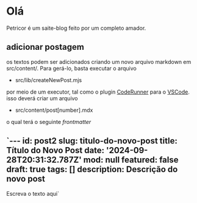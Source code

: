 # Olá

Petricor é um saite-blog feito por um completo amador. 

## adicionar postagem

os textos podem ser adicionados criando um novo arquivo markdown em src/content/. Para gerá-lo, basta executar o arquivo

* src/lib/createNewPost.mjs

por meio de um executor, tal como o plugin [CodeRunner](https://marketplace.visualstudio.com/items?itemName=formulahendry.code-runner) para o [VSCode](https://code.visualstudio.com/). isso deverá criar um arquivo 

* src/content/post[number].mdx

o qual terá o seguinte _frontmatter_

`---
id: post2
slug: titulo-do-novo-post
title: Título do Novo Post
date: '2024-09-28T20:31:32.787Z'
mod: null
featured: false
draft: true
tags: []
description: Descrição do novo post
---
Escreva o texto aqui`